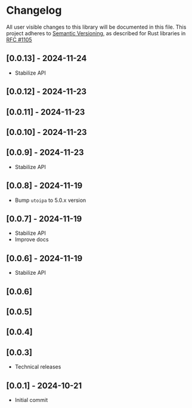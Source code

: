 # Changelog

All user visible changes to this library will be documented in this file.
This project adheres to [Semantic Versioning](http://semver.org/), as described
for Rust libraries in [RFC #1105](https://github.com/rust-lang/rfcs/blob/master/text/1105-api-evolution.md)

## [0.0.13] - 2024-11-24

* Stabilize API

## [0.0.12] - 2024-11-23
## [0.0.11] - 2024-11-23
## [0.0.10] - 2024-11-23
## [0.0.9] - 2024-11-23

* Stabilize API

## [0.0.8] - 2024-11-19

* Bump `utoipa` to 5.0.x version

## [0.0.7] - 2024-11-19

* Stabilize API
* Improve docs

## [0.0.6] - 2024-11-19

* Stabilize API

## [0.0.6]
## [0.0.5]
## [0.0.4]
## [0.0.3]

* Technical releases

## [0.0.1] - 2024-10-21

* Initial commit
